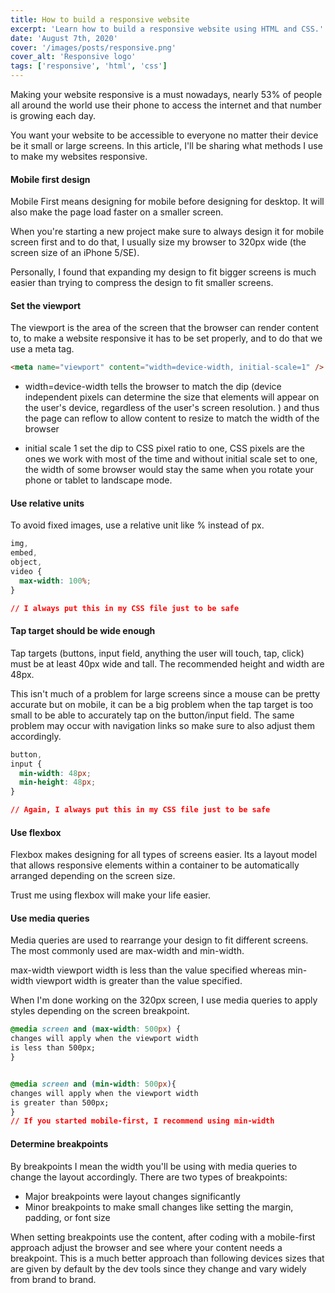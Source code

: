 ```yaml
---
title: How to build a responsive website
excerpt: 'Learn how to build a responsive website using HTML and CSS.'
date: 'August 7th, 2020'
cover: '/images/posts/responsive.png'
cover_alt: 'Responsive logo'
tags: ['responsive', 'html', 'css']
---
```


Making your website responsive is a must nowadays, nearly 53% of people all around the world use their phone to access the internet and that number is growing each day.

You want your website to be accessible to everyone no matter their device be it small or large screens. In this article, I'll be sharing what methods I use to make my websites responsive.

#### Mobile first design

Mobile First means designing for mobile before designing for desktop. It will also make the page load faster on a smaller screen.

When you're starting a new project make sure to always design it for mobile screen first and to do that, I usually size my browser to 320px wide (the screen size of an iPhone 5/SE).

Personally, I found that expanding my design to fit bigger screens is much easier than trying to compress the design to fit smaller screens.

#### Set the viewport

The viewport is the area of the screen that the browser can render content to, to make a website responsive it has to be set properly, and to do that we use a meta tag.

```html
<meta name="viewport" content="width=device-width, initial-scale=1" />
```

- width=device-width tells the browser to match the dip (device independent pixels can determine the size that elements will appear on the user's device, regardless of the user's screen resolution. ) and thus the page can reflow to allow content to resize to match the width of the browser

- initial scale 1 set the dip to CSS pixel ratio to one, CSS pixels are the ones we work with most of the time and without initial scale set to one, the width of some browser would stay the same when you rotate your phone or tablet to landscape mode.

#### Use relative units

To avoid fixed images, use a relative unit like % instead of px.

```css
img,
embed,
object,
video {
  max-width: 100%;
}

// I always put this in my CSS file just to be safe
```

#### Tap target should be wide enough

Tap targets (buttons, input field, anything the user will touch, tap, click) must be at least 40px wide and tall. The recommended height and width are 48px.

This isn't much of a problem for large screens since a mouse can be pretty accurate but on mobile, it can be a big problem when the tap target is too small to be able to accurately tap on the button/input field. The same problem may occur with navigation links so make sure to also adjust them accordingly.

```css
button,
input {
  min-width: 48px;
  min-height: 48px;
}

// Again, I always put this in my CSS file just to be safe
```

#### Use flexbox

Flexbox makes designing for all types of screens easier. Its a layout model that allows responsive elements within a container to be automatically arranged depending on the screen size.

Trust me using flexbox will make your life easier.

#### Use media queries

Media queries are used to rearrange your design to fit different screens. The most commonly used are max-width and min-width.

max-width viewport width is less than the value specified whereas min-width viewport width is greater than the value specified.

When I'm done working on the 320px screen, I use media queries to apply styles depending on the screen breakpoint.

```css
@media screen and (max-width: 500px) {
changes will apply when the viewport width
is less than 500px;
}


@media screen and (min-width: 500px){
changes will apply when the viewport width
is greater than 500px;
}
// If you started mobile-first, I recommend using min-width
```

#### Determine breakpoints

By breakpoints I mean the width you'll be using with media queries to change the layout accordingly. There are two types of breakpoints:

- Major breakpoints were layout changes significantly
- Minor breakpoints to make small changes like setting the margin, padding, or font size

When setting breakpoints use the content, after coding with a mobile-first approach adjust the browser and see where your content needs a breakpoint. This is a much better approach than following devices sizes that are given by default by the dev tools since they change and vary widely from brand to brand.
